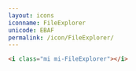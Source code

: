 ```yaml
---
layout: icons
iconname: FileExplorer
unicode: EBAF
permalink: /icon/FileExplorer/
---
```


``` html
<i class="mi mi-FileExplorer"></i>
```
